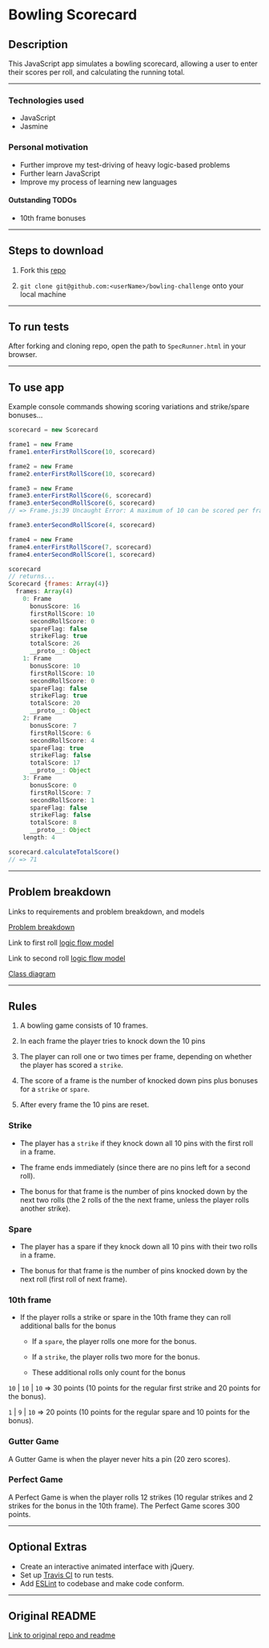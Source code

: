 Bowling Scorecard
=================

## Description

This JavaScript app simulates a bowling scorecard, allowing a user to enter their scores per roll, and calculating the running total.

------

### Technologies used

- JavaScript
- Jasmine


### Personal motivation

- Further improve my test-driving of heavy logic-based problems
- Further learn JavaScript
- Improve my process of learning new languages


#### Outstanding TODOs

- 10th frame bonuses

------

## Steps to download

1. Fork this [repo](https://github.com/mattTea/bowling-challenge)

2. `git clone git@github.com:<userName>/bowling-challenge` onto your local machine

------

## To run tests

After forking and cloning repo, open the path to `SpecRunner.html` in your browser.

------

## To use app

Example console commands showing scoring variations and strike/spare bonuses...

```javascript
scorecard = new Scorecard

frame1 = new Frame
frame1.enterFirstRollScore(10, scorecard)

frame2 = new Frame
frame2.enterFirstRollScore(10, scorecard)

frame3 = new Frame
frame3.enterFirstRollScore(6, scorecard)
frame3.enterSecondRollScore(6, scorecard)
// => Frame.js:39 Uncaught Error: A maximum of 10 can be scored per frame.

frame3.enterSecondRollScore(4, scorecard)

frame4 = new Frame
frame4.enterFirstRollScore(7, scorecard)
frame4.enterSecondRollScore(1, scorecard)

scorecard
// returns...
Scorecard {frames: Array(4)}
  frames: Array(4)
    0: Frame
      bonusScore: 16
      firstRollScore: 10
      secondRollScore: 0
      spareFlag: false
      strikeFlag: true
      totalScore: 26
      __proto__: Object
    1: Frame
      bonusScore: 10
      firstRollScore: 10
      secondRollScore: 0
      spareFlag: false
      strikeFlag: true
      totalScore: 20
      __proto__: Object
    2: Frame
      bonusScore: 7
      firstRollScore: 6
      secondRollScore: 4
      spareFlag: true
      strikeFlag: false
      totalScore: 17
      __proto__: Object
    3: Frame
      bonusScore: 0
      firstRollScore: 7
      secondRollScore: 1
      spareFlag: false
      strikeFlag: false
      totalScore: 8
      __proto__: Object
    length: 4

scorecard.calculateTotalScore()
// => 71

```


------

## Problem breakdown

Links to requirements and problem breakdown, and models

[Problem breakdown](https://github.com/mattTea/bowling-challenge/blob/master/problem/problem-breakdown.md)

Link to first roll [logic flow model](https://github.com/mattTea/bowling-challenge/blob/master/problem/BowlingScorecard%20-%20Basic%20flow%20for%20FIRST%20roll%20in%20frame.png)

Link to second roll [logic flow model](https://github.com/mattTea/bowling-challenge/blob/master/problem/BowlingScorecard%20-%20Basic%20flow%20for%20SECOND%20roll%20in%20frame.png)

[Class diagram](https://github.com/mattTea/bowling-challenge/blob/master/problem/BowlingScoreCard%20-%20Class%20diagram.png)


------

## Rules

1. A bowling game consists of 10 frames.

2. In each frame the player tries to knock down the 10 pins

3. The player can roll one or two times per frame, depending on whether the player has scored a `strike`.

4. The score of a frame is the number of knocked down pins plus bonuses for a `strike` or `spare`.

5. After every frame the 10 pins are reset.


### Strike

- The player has a `strike` if they knock down all 10 pins with the first roll in a frame.

- The frame ends immediately (since there are no pins left for a second roll).

- The bonus for that frame is the number of pins knocked down by the next two rolls (the 2 rolls of the the next frame, unless the player rolls another strike).


### Spare

- The player has a spare if they knock down all 10 pins with their two rolls in a frame.

- The bonus for that frame is the number of pins knocked down by the next roll (first roll of next frame).


### 10th frame

- If the player rolls a strike or spare in the 10th frame they can roll additional balls for the bonus
  - If a `spare`, the player rolls one more for the bonus.
  - If a `strike`, the player rolls two more for the bonus.

  - These additional rolls only count for the bonus

`10` | `10` | `10` =>  30 points (10 points for the regular first strike and 20 points for the bonus).

`1` | `9` | `10` => 20 points (10 points for the regular spare and 10 points for the bonus).


### Gutter Game

A Gutter Game is when the player never hits a pin (20 zero scores).

### Perfect Game

A Perfect Game is when the player rolls 12 strikes (10 regular strikes and 2 strikes for the bonus in the 10th frame). The Perfect Game scores 300 points.

------

## Optional Extras

* Create an interactive animated interface with jQuery.
* Set up [Travis CI](https://travis-ci.org) to run tests.
* Add [ESLint](http://eslint.org/) to codebase and make code conform.

------

## Original README

[Link to original repo and readme](https://github.com/makersacademy/bowling-challenge)
